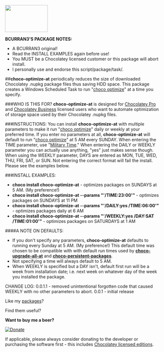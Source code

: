 <img src="https://raw.githubusercontent.com/bcurran3/ChocolateyPackages/master/InstChoco/InstChoco_icon.png" width="139" height="88">

**BCURRAN3'S PACKAGE NOTES:**

* A BCURRAN3 original!
* Read the INSTALL EXAMPLES again before use!
* You MUST be a Chocolatey licensed customer or this package will abort install.
* I personally use and endorse this script/package/task/.

##**choco-optimize-at** periodically reduces the size of downloaded Chocolatey .nupkg package files thus saving HDD space. This package creates a Windows Scheduled Task to run "[choco optimize](https://chocolatey.org/docs/commands-optimize)" at a time you specify. 

###WHO IS THIS FOR?
 **choco-optimize-at** is designed for [Chocolatey Pro](https://chocolatey.org/pricing) and [Chocolatey Business](https://chocolatey.org/pricing) licensed users who want to automate optimization of storage space used by their Chocolatey .nupkg files.


###INSTRUCTIONS:
You can install **choco-optimize-at** with multiple parameters to make it run "[choco optimize](https://chocolatey.org/docs/commands-optimize)" daily or weekly at your preferred time. If you enter no parameters at all, **choco-optimize-at** will default to run "[choco optimize](https://chocolatey.org/docs/commands-optimize)" at 5 AM every SUNDAY. When entering the TIME parameter, use "[Military Time](http://militarytimechart.com/)." When entering the DAILY or WEEKLY parameter you can actually use anything, "yes" just makes sense though. When using the WEEKLY parameter, DAYS are entered as MON, TUE, WED, THU, FRI, SAT, or SUN. Not entering the correct format will fail the install. Please see the examples below.

###INSTALL EXAMPLES:
* **choco install choco-optimize-at** - optimizes packages on SUNDAYS at 5 AM. (My preference!) 
* **choco install choco-optimize-at --params "'/TIME:23:00'"** - optimizes packages on SUNDAYS at 11 PM
* **choco install choco-optimize-at --params "'/DAILY:yes /TIME:06:00'"** - optimizes packages daily at 6 AM
* **choco install choco-optimize-at --params "'/WEEKLY:yes /DAY:SAT /TIME:01:00'"** - optimizes packages on SATURDAYS at 1 AM

####A NOTE ON DEFAULTS:
* If you don't specify any parameters, **choco-optimize-at** defaults to running every Sunday at 5 AM. (My preference!) This default time was chosen to be compatible with with default run times used by **[choco-upgrade-all-at](https://chocolatey.org/packages/choco-upgrade-all-at)** and **[choco-persistent-packages](https://chocolatey.org/packages/choco-persistent-packages)**.
* Not specifying a time will always default to 5 AM.
* When WEEKLY is specified but a DAY isn't, default first run will be a week from installation date; i.e. next week on whatever day of the week you installed the package.

CHANGE LOG:
0.0.1.1 - removed unintentional forgotten code that caused WEEKLY with no other parameters to abort.
0.0.1   - initial release

Like my [packages](https://chocolatey.org/profiles/bcurran3)? 

Find them useful?

**Want to buy me a beer?**

[![Donate](https://www.paypalobjects.com/webstatic/mktg/logo/AM_SbyPP_mc_vs_dc_ae.jpg)](https://www.paypal.me/bcurran3donations)

If applicable, please always consider donating to the developer or purchasing the software first - this includes [Chocolatey licensed editions](https://chocolatey.org/pricing).




